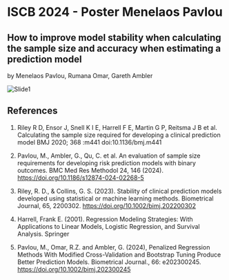 # ISCB 2024 - Poster Menelaos Pavlou

## How to improve model stability when calculating the sample size and accuracy when estimating a prediction model
by Menelaos Pavlou, Rumana Omar, Gareth Ambler


![Slide1](https://github.com/mpavlou/ISCB2024_Poster_MP/assets/78787823/9029cb43-be1b-4ae2-9b4c-aa867f1d76bf)



## References

1. Riley R D, Ensor J, Snell K I E, Harrell F E, Martin G P, Reitsma J B et al. Calculating the sample size required for developing a clinical prediction model BMJ 2020; 368 :m441 doi:10.1136/bmj.m441
   
2. Pavlou, M., Ambler, G., Qu, C. et al. An evaluation of sample size requirements for developing risk prediction models with binary outcomes. BMC Med Res Methodol 24, 146 (2024). https://doi.org/10.1186/s12874-024-02268-5
 
3. Riley, R. D., & Collins, G. S. (2023). Stability of clinical prediction models developed using statistical or machine learning methods. Biometrical Journal, 65, 2200302. https://doi.org/10.1002/bimj.202200302

4. Harrell, Frank E. (2001). Regression Modeling Strategies: With Applications to Linear Models, Logistic Regression, and Survival Analysis. Springer
 
5. Pavlou, M., Omar, R.Z. and Ambler, G. (2024), Penalized Regression Methods With Modified Cross-Validation and Bootstrap Tuning Produce Better Prediction Models. Biometrical Journal., 66: e202300245. https://doi.org/10.1002/bimj.202300245
